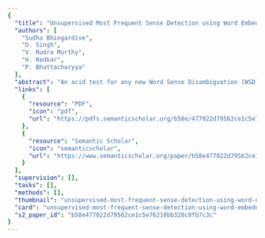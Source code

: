 ```yaml
---
{
  "title": "Unsupervised Most Frequent Sense Detection using Word Embeddings",
  "authors": [
    "Sudha Bhingardive",
    "D. Singh",
    "V. Rudra Murthy",
    "H. Redkar",
    "P. Bhattacharyya"
  ],
  "abstract": "An acid test for any new Word Sense Disambiguation (WSD) algorithm is its performance against the Most Frequent Sense (MFS). The field of WSD has found the MFS baseline very hard to beat. Clearly, if WSD researchers had access to MFS values, their striving to better this heuristic will push the WSD frontier. However, getting MFS values requires sense annotated corpus in enormous amounts, which is out of bounds for most languages, even if their WordNets are available. In this paper, we propose an unsupervised method for MFS detection from the untagged corpora, which exploits word embeddings. We compare the word embedding of a word with all its sense embeddings and obtain the predominant sense with the highest similarity. We observe significant performance gain for Hindi WSD over the WordNet First Sense (WFS) baseline. As for English, the SemCor baseline is bettered for those words whose frequency is greater than 2. Our approach is language and domain independent.",
  "links": [
    {
      "resource": "PDF",
      "icon": "pdf",
      "url": "https://pdfs.semanticscholar.org/b58e/477022d79562ce1c5e76218bb328c8fb7c3c.pdf"
    },
    {
      "resource": "Semantic Scholar",
      "icon": "semanticscholar",
      "url": "https://www.semanticscholar.org/paper/b58e477022d79562ce1c5e76218bb328c8fb7c3c"
    }
  ],
  "supervision": [],
  "tasks": [],
  "methods": [],
  "thumbnail": "unsupervised-most-frequent-sense-detection-using-word-embeddings-thumb.jpg",
  "card": "unsupervised-most-frequent-sense-detection-using-word-embeddings-card.jpg",
  "s2_paper_id": "b58e477022d79562ce1c5e76218bb328c8fb7c3c"
}
---
```


